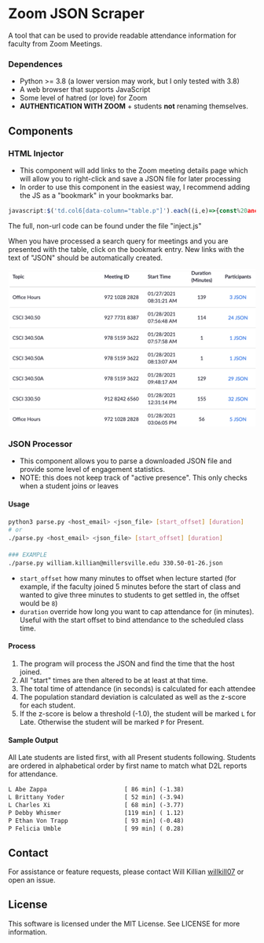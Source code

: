 # Zoom JSON Scraper

A tool that can be used to provide readable attendance information for faculty from Zoom Meetings.

### Dependences

- Python >= 3.8 (a lower version may work, but I only tested with 3.8)
- A web browser that supports JavaScript
- Some level of hatred (or love) for Zoom
- **AUTHENTICATION WITH ZOOM** + students **not** renaming themselves.

## Components

### HTML Injector

- This component will add links to the Zoom meeting details page which will allow you to right-click and save a JSON file for later processing
- In order to use this component in the easiest way, I recommend adding the JS as a "bookmark" in your bookmarks bar.

```javascript
javascript:$('td.col6[data-column="table.p"]').each((i,e)=>{const%20anchor%20=%20$(e).children();const%20meetingId=encodeURIComponent(anchor.attr("data-id"));const%20userId=encodeURIComponent(anchor.attr("data-accountid"));$(e).append($('<a>').attr("href","https://millersville.zoom.us/account/my/report/participants/list?meetingId="+meetingId+"&accountId="+userId).attr("target","_blank").text("JSON"));});
```

The full, non-url code can be found under the file "inject.js"

When you have processed a search query for meetings and you are presented with the table, click on the bookmark entry. New links with the text of "JSON" should be automatically created.

![An image showing the injected links](links.png)

### JSON Processor

- This component allows you to parse a downloaded JSON file and provide some level of engagement statistics.
- NOTE: this does not keep track of "active presence". This only checks when a student joins or leaves

#### Usage

```bash
python3 parse.py <host_email> <json_file> [start_offset] [duration]
# or
./parse.py <host_email> <json_file> [start_offset] [duration]

### EXAMPLE
./parse.py william.killian@millersville.edu 330.50-01-26.json
```

- `start_offset` how many minutes to offset when lecture started (for example, if the faculty joined 5 minutes before the start of class and wanted to give three minutes to students to get settled in, the offset would be `8`)
- `duration` override how long you want to cap attendance for (in minutes). Useful with the start offset to bind attendance to the scheduled class time.

#### Process

1. The program will process the JSON and find the time that the host joined.
2. All "start" times are then altered to be at least at that time.
3. The total time of attendance (in seconds) is calculated for each attendee
4. The population standard deviation is calculated as well as the z-score for each student.
5. If the z-score is below a threshold (-1.0), the student will be marked `L` for Late. Otherwise the student will be marked `P` for Present.

#### Sample Output

All Late students are listed first, with all Present students following. Students are ordered in alphabetical order by first name to match what D2L reports for attendance.

```
L Abe Zappa                      [ 86 min] (-1.38)
L Brittany Yoder                 [ 52 min] (-3.94)
L Charles Xi                     [ 68 min] (-3.77)
P Debby Whismer                  [119 min] ( 1.12)
P Ethan Von Trapp                [ 93 min] (-0.48)
P Felicia Umble                  [ 99 min] ( 0.28)
```

## Contact

For assistance or feature requests, please contact Will Killian [willkill07](https://github.com/willkill07) or open an issue.

## License

This software is licensed under the MIT License. See LICENSE for more information.